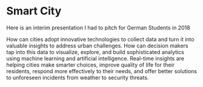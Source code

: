 # Smart City

Here is an interim presentation I had to pitch for German Students in 2018

How can cities adopt innovative technologies to collect data and turn it into valuable insights to address urban challenges. How can decision makers tap into this data to visualize, explore, and build sophisticated analytics using machine learning and artificial intelligence. 
Real-time insights are helping cities make smarter choices, improve quality of life for their residents, respond more effectively to their needs, and offer better solutions to unforeseen incidents from weather to security threats.
